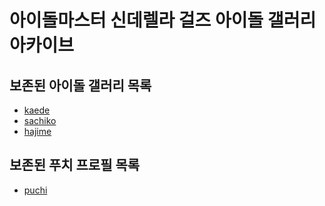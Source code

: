 # 아이돌마스터 신데렐라 걸즈 아이돌 갤러리 아카이브

## 보존된 아이돌 갤러리 목록
* [kaede](idols/kaede)
* [sachiko](idols/sachiko)
* [hajime](idols/hajime)

## 보존된 푸치 프로필 목록
* [puchi](etc/puchi/puchi)
